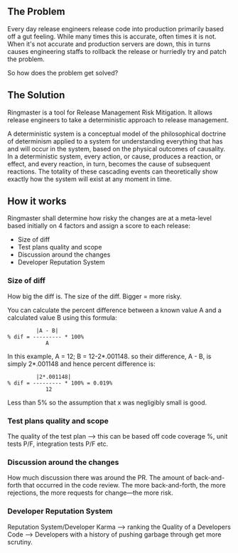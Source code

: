 ## The Problem
Every day release engineers release code into production primarily based off a gut feeling. While many times this is accurate, often times it is not. When it's not accurate and production servers are down, this in turns causes engineering staffs to rollback the release or hurriedly try and patch the problem.

So how does the problem get solved?

## The Solution
Ringmaster is a tool for Release Management Risk Mitigation. It allows release engineers to take a deterministic approach to release management.

A deterministic system is a conceptual model of the philosophical doctrine of determinism applied to a system for understanding everything that has and will occur in the system, based on the physical outcomes of causality. In a deterministic system, every action, or cause, produces a reaction, or effect, and every reaction, in turn, becomes the cause of subsequent reactions. The totality of these cascading events can theoretically show exactly how the system will exist at any moment in time.

## How it works
Ringmaster shall determine how risky the changes are at a meta-level based initially on 4 factors and assign a score to each release:

* Size of diff
* Test plans quality and scope
* Discussion around the changes
* Developer Reputation System

### Size of diff
How big the diff is. The size of the diff. Bigger = more risky.

You can calculate the percent difference between a known value A and a calculated value B  using this formula:
```
         |A - B|
% dif = --------- * 100%
            A
```
In this example, A = 12; B = 12-2*.001148. so their difference, A - B, is simply 2*.001148 and hence percent difference is:
```
         |2*.001148|
% dif = --------- * 100% = 0.019%
            12
```
Less than 5% so the assumption that x was negligibly small is good.

### Test plans quality and scope
The quality of the test plan --> this can be based off code coverage %, unit tests P/F, integration tests P/F etc.

### Discussion around the changes
How much discussion there was around the PR. The amount of back-and-forth that occurred in the code review. The more back-and-forth, the more rejections, the more requests for change—the more risk.

### Developer Reputation System
Reputation System/Developer Karma --> ranking the Quality of a Developers Code --> Developers with a history of pushing garbage through get more scrutiny.




